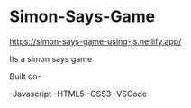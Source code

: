 # Simon-Says-Game

https://simon-says-game-using-js.netlify.app/

Its a simon says game

Built on-

-Javascript
-HTML5
-CSS3
-VSCode
